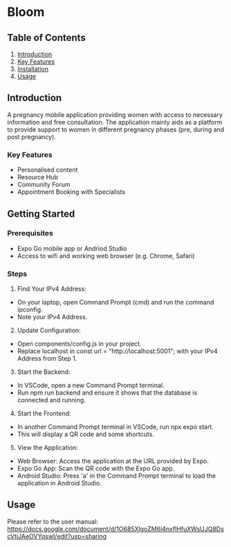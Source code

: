 # Bloom

## Table of Contents

1. [Introduction](#introduction)
2. [Key Features](#keyfeatures)
3. [Installation](#installation)
4. [Usage](#usage)

## Introduction

A pregnancy mobile application providing women with access to necessary information and free consultation. The application mainly aids as a platform to provide support to women in different pregnancy phases (pre, during and post pregnancy). 


### Key Features
- Personalised content
- Resource Hub
- Community Forum
- Appointment Booking with Specialists

## Getting Started

### Prerequisites

- Expo Go mobile app or Andriod Studio
- Access to wifi and working web browser (e.g. Chrome, Safari)

### Steps

1. Find Your IPv4 Address:

- On your laptop, open Command Prompt (cmd) and run the command ipconfig.
- Note your IPv4 Address.

2. Update Configuration:

- Open components/config.js in your project.
- Replace localhost in const url = "http://localhost:5001"; with your IPv4 Address from Step 1.

3. Start the Backend:

- In VSCode, open a new Command Prompt terminal.
- Run npm run backend and ensure it shows that the database is connected and running.

4. Start the Frontend:

- In another Command Prompt terminal in VSCode, run npx expo start.
- This will display a QR code and some shortcuts.

5. View the Application:

- Web Browser: Access the application at the URL provided by Expo.
- Expo Go App: Scan the QR code with the Expo Go app.
- Android Studio: Press 'a' in the Command Prompt terminal to load the application in Android Studio.
    
## Usage

Please refer to the user manual: https://docs.google.com/document/d/1O685XlgoZM6i4nxflHfuXWsUJQ8DscVtjJAeOVYqswI/edit?usp=sharing

